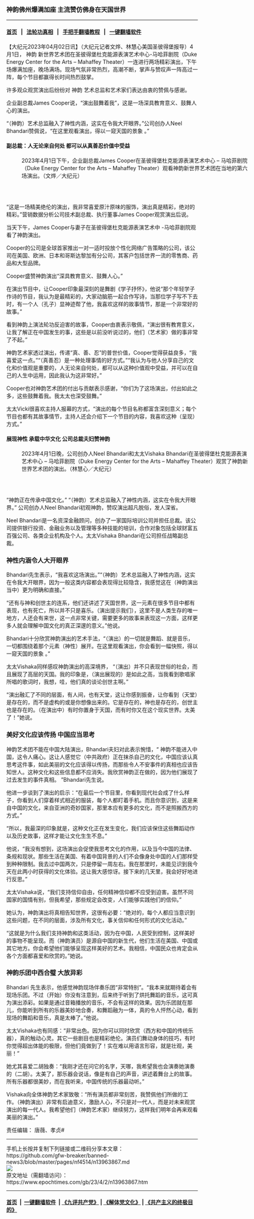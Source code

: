 ### 神韵佛州爆满加座 主流赞仿佛身在天国世界
------------------------

#### [首页](https://github.com/gfw-breaker/banned-news3/blob/master/README.md) &nbsp;&nbsp;|&nbsp;&nbsp; [法轮功真相](https://github.com/begood0513/basic/blob/master/README.md)  &nbsp;&nbsp;|&nbsp;&nbsp; [手把手翻墙教程](https://github.com/gfw-breaker/guides/wiki)  &nbsp;&nbsp;|&nbsp;&nbsp; [一键翻墙软件](https://github.com/gfw-breaker/nogfw/blob/master/README.md)  



<div><p>
 【大纪元2023年04月02日讯】（大纪元记者文烨、林慧心美国圣彼得堡报导）4月1日，
 <ok href="https://www.epochtimes.com/gb/tag/%E7%A5%9E%E9%9F%B5.html">
  神韵
 </ok>
 新世界艺术团在圣彼得堡杜克能源表演艺术中心-马哈菲剧院（Duke Energy Center for the Arts – Mahaffey Theater）一连进行两场精彩演出，下午场爆满加座，晚场满场。现场气氛非常热烈，高潮不断，掌声与赞叹声一阵高过一阵，每个节目都赢得长时间热烈鼓掌。
</p>
<p>
 许多观众观赏演出后纷纷对
 <ok href="https://www.epochtimes.com/gb/tag/%E7%A5%9E%E9%9F%B5.html">
  神韵
 </ok>
 艺术总监和艺术家们表达由衷的赞佩与感谢。
</p>
<p>
 企业副总裁James Cooper说，“演出鼓舞着我”，这是一场深具教育意义、鼓舞人心的演出。
</p>
<p>
 “（神韵）艺术总监融入了神性内涵，这实在令我大开眼界。”公司创办人Neel Bhandari赞佩说，“在这里观看演出，得以一窥天国的景象 。”
</p>
<h4>
 副总裁：人无论来自何处 都可以从真善忍价值中受益
</h4>
<figure aria-describedby="caption-attachment-13963874" class="wp-caption aligncenter" id="attachment_13963874" style="width: 600px">
 <ok href="https://i.epochtimes.com/assets/uploads/2023/04/id13963874-230401175354100731.jpg" target="_blank">
  <img alt="" class="size-large wp-image-13963874" src="https://i.epochtimes.com/assets/uploads/2023/04/id13963874-230401175354100731-600x400.jpg" title=""/>
 </ok>
 <br/><figcaption class="wp-caption-text" id="caption-attachment-13963874">
  2023年4月1日下午，企业副总裁James Cooper在圣彼得堡杜克能源表演艺术中心 – 马哈菲剧院（Duke Energy Center for the Arts – Mahaffey Theater）观看神韵新世界艺术团在当地的第六场演出。（文烨／大纪元）
 </figcaption><br/>
</figure><br/>
<p>
 “这是一场精美绝伦的演出，我非常喜爱原汁原味的服饰，演出真是精彩，绝对的精彩。”营销数据分析公司技术副总裁、执行董事James Cooper观赏演出后说。
</p>
<p>
 当天下午，James Cooper与妻子在圣彼得堡杜克能源表演艺术中 -马哈菲剧院观看了神韵演出。
</p>
<p>
 Cooper的公司是全球首家推出一对一适时投放个性化网络广告策略的公司，该公司在美国、欧洲、日本和哥斯达黎加有分公司，其客户包括世界一流的零售商、药品和大型品牌。
</p>
<p>
 Cooper盛赞神韵演出“深具教育意义、鼓舞人心。”
</p>
<p>
 在演出节目中，让Cooper印象最深刻的是舞剧《学子抒怀》，他说“那个年轻学子作诗的节目，我认为是最精彩的，大家动脑筋一起合作写诗，当那位学子写不下去时，有一个人（孔子）显神迹帮了他，我喜欢这样的故事情节，那是一个非常好的故事。”
</p>
<p>
 看到神韵上演法轮功反迫害的故事，Cooper由衷表示敬佩，“演出很有教育意义，让我了解正在中国发生的事，这些是以前没听说过的，他们（艺术家）做的事非常了不起。”
</p>
<p>
 神韵艺术家透过演出，传递“真、善、忍”的普世价值，Cooper觉得获益良多，“我喜爱这一点。”“（真善忍）是一种处理事情的好方式。”“我认为与他人分享自己的文化和价值观是重要的，人无论来自何处，都可以从这种价值观中受益，并可以在自己的人生中运用，因此我认为这非常好。”
</p>
<p>
 Cooper也对神韵艺术团的付出与贡献表示感谢，“你们为了这场演出，付出如此之多，这些鼓舞着我。我太太也深受鼓舞。”
</p>
<p>
 太太Vicki很喜欢主持人报幕的方式，“演出的每个节目名称都富含深刻意义；每个节目也都有其故事情节，主持人还会介绍下一个节目的内容，我喜欢这种（呈现）方式。”
</p>
<h4>
 展现神性 承载中华文化 公司总裁夫妇赞神韵
</h4>
<figure aria-describedby="caption-attachment-13963875" class="wp-caption aligncenter" id="attachment_13963875" style="width: 600px">
 <ok href="https://i.epochtimes.com/assets/uploads/2023/04/id13963875-2304020012252418.jpg" target="_blank">
  <img alt="" class="size-large wp-image-13963875" src="https://i.epochtimes.com/assets/uploads/2023/04/id13963875-2304020012252418-600x400.jpg" title=""/>
 </ok>
 <br/><figcaption class="wp-caption-text" id="caption-attachment-13963875">
  2023年4月1日晚，公司创办人Neel Bhandari和太太Vishaka Bhandari在圣彼得堡杜克能源表演艺术中心 – 马哈菲剧院（Duke Energy Center for the Arts – Mahaffey Theater）观赏了神韵新世界艺术团的演出。（林慧心／大纪元）
 </figcaption><br/>
</figure><br/>
<p>
 “神韵正在传承中国文化。” “（神韵）艺术总监融入了神性内涵，这实在令我大开眼界。” 公司创办人Neel Bhandari初观神韵，赞叹演出超凡脱俗，发人深省。
</p>
<p>
 Neel Bhandari是一名资深金融顾问，创办了一家国际培训公司并担任总裁。该公司提供银行投资、金融业务以及管理等多种技能的培训，合作对象包括全球财富五百强公司、各类企业机构及个人。太太Vishaka Bhandari在公司担任战略副总裁。
</p>
<h3>
 神性内涵令人大开眼界
</h3>
<p>
 Bhandari先生表示，“我喜欢这场演出。”“（神韵）艺术总监融入了神性内涵，这实在令我大开眼界，因为一般这类内容都会表现得比较隐含，我感觉这在（神韵演出当中）更为明确和直接。”
</p>
<p>
 “还有与神和创世主的连系，他们还讲述了天国世界，这一元素在很多节目中都有表现，也有死亡，所以并不只是喜乐。（演出提示我们），这里不是人类生存的唯一地方，人还会有来世，这一点非常关键，需要更多的故事来表现这一方面，这样更多人就会理解中国文化的真正深邃的意义。”他说。
</p>
<p>
 Bhandari十分欣赏神韵演出的艺术手法，“（演出）的一切就是舞蹈、就是音乐，一切都围绕着那个元素（神性）展开。在这里观看演出，你会看到一幅快照，得以一窥天国的景象 。”
</p>
<p>
 太太Vishaka同样感叹神韵演出的高深境界， “（演出）并不只表现世俗的社会，而且展现了高层的天国。我的印象是，（演出展现的）是如此之高，当我看到歌唱家所唱的歌词时，我想，哇，他们真的谈论创世主啊。”
</p>
<p>
 “演出融汇了不同的层面，有人间，也有天堂，这让你感到振奋，让你看到（天堂）是存在的，而不是虚构的或是你想像出来的。它是存在的，神也是存在的，创世主也是存在的。（在演出中）有时你置身于天国，而有时你又在这个现实世界。太美了！”她说。
</p>
<h3>
 美好文化应该传扬 中国应当思考
</h3>
<p>
 神韵艺术团不能在中国大陆演出，Bhandari夫妇对此表示惋惜，“ 神韵不能进入中国，这令人痛心。这让人感觉它（中共政府）正在抹杀自己的文化，中国应该认真思考这件事，如此美丽的文化应该得以传扬，而那些令人不安事件的真相也应该告知世人。这种文化和这些信息都不应消失。我欣赏神韵正在做的，因为他们展现了过去发生的事件真相。 ”Bhandari先生说。
</p>
<p>
 他进一步谈到了演出的启示：“在最后一个节目里，你看到现代社会成了什么样子，你看到人们穿着样式相近的服装，每个人都盯着手机。而且你意识到，这是来自中国的文化，来自亚洲的奇妙国家，那里本应有更多的文化，而不是照搬西方的方式。”
</p>
<p>
 “所以，我最深的印象就是，这种文化正在发生变化，我们应该保住这些舞蹈动作以及历史故事，这样才能让文化生生不息。”
</p>
<p>
 他说，“我没有想到，这场演出会促使我思考文化的作用，以及当今中国的法律、条规和现状。那些生活在美国、有着中国背景的人们不会像身处中国的人们那样受到种种限制。我去过中国两次，只是停留一周左右。我在那里时，未能见识到我今天在此两小时获得的文化体验。这让我大感惊讶。接下来的几天里，我会好好地进行反思。”
</p>
<p>
 太太Vishaka说，“我们支持信仰自由，任何精神信仰都不应受到迫害。虽然不同国家的国情有别，但我希望，那些规定会改变，人们能够实践他们的信仰。”
</p>
<p>
 她认为，神韵演出将真相告知世界，这很有必要：“绝对的，每个人都应当意识到这些问题，在不同的层面，涉及所有文化，事关信仰和任何形式的文化活动。”
</p>
<p>
 “这就是为什么我们支持神韵和这类活动，因为在中国，人民受到控制，这样美好的事物不能呈现。而（神韵演员）是源自中国的新生代，他们生活在美国、中国或其它地方。你会希望他们能够呈现这样美好的艺术。我相信，中国民众也肯定会从各个方面都喜爱和欣赏的。”她说。
</p>
<h3>
 神韵乐团中西合璧 大放异彩
</h3>
<p>
 Bhandari 先生表示，他感觉神韵现场伴奏乐团“非常特别”。“我本来就期待着会有现场乐团。不过（开始）你没有注意到，后来终于听到了烘托舞蹈的音乐，这可真为演出添彩。如果是通过音箱播放的音乐，不会有这样的效果。因为乐团就在那儿，你能听到所有的乐器美妙地合奏，和舞蹈融为一体，真的令人怦然心动，看到现场的舞蹈和音乐，真是太棒了。”他说。
</p>
<p>
 太太Vishaka也有同感：“非常出色。因为你可以同时欣赏（西方和中国的传统乐器），真的触动心灵。其它一些剧目也是精彩绝伦。演员们舞动身体的技巧，有时你觉得超出体能的极限，但他们竟做到了！实在难以用语言形容，就是壮观，美丽！”
</p>
<p>
 她尤其喜爱二胡独奏：“我刚才还在问它的名字，天哪，我希望我也会演奏她演奏的（二胡）。太美了，那乐器会说话，像是有自己的声音，讲述着舞台上的故事。所有乐器都很美妙，而在我听来，中国传统的乐器最动听。”
</p>
<p>
 Vishaka向全体神韵艺术家致敬：“所有演员都非常刻苦，我赞佩他们所做的工作。（神韵演出）非常有启迪意义，激励人心，不只是对一代人，而是对未来观赏演出的每一代人。我希望他们（神韵艺术家）继续努力，这样我们明年会再来观看美丽的演出。”
</p>
<p>
 责任编辑： 唐薇、孝贞#
</p>
</div>
<hr/>
手机上长按并复制下列链接或二维码分享本文章：<br/>
https://github.com/gfw-breaker/banned-news3/blob/master/pages/nf4514/n13963867.md <br/>
<a href='https://github.com/gfw-breaker/banned-news3/blob/master/pages/nf4514/n13963867.md'><img src='https://github.com/gfw-breaker/banned-news3/blob/master/pages/nf4514/n13963867.md.png'/></a> <br/>
原文地址（需翻墙访问）：https://www.epochtimes.com/gb/23/4/2/n13963867.htm


------------------------
#### [首页](https://github.com/gfw-breaker/banned-news3/blob/master/README.md) &nbsp;|&nbsp; [一键翻墙软件](https://github.com/gfw-breaker/nogfw/blob/master/README.md) &nbsp;| [《九评共产党》](https://github.com/gfw-breaker/9ping.md/blob/master/README.md#九评之一评共产党是什么) | [《解体党文化》](https://github.com/gfw-breaker/jtdwh.md/blob/master/README.md) | [《共产主义的终极目的》](https://github.com/gfw-breaker/gczydzjmd.md/blob/master/README.md)


<img src='http://gfw-breaker.win/banned-news3/pages/nf4514/n13963867.md' width='0px' height='0px'/>